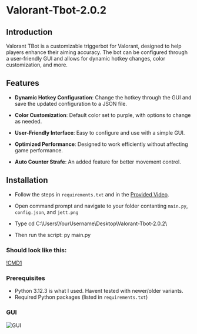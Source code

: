 # Valorant-Tbot-2.0.2


## Introduction

Valorant TBot is a customizable triggerbot for Valorant, designed to help players enhance their aiming accuracy. The bot can be configured through a user-friendly GUI and allows for dynamic hotkey changes, color customization, and more.

## Features

- **Dynamic Hotkey Configuration**: Change the hotkey through the GUI and save the updated configuration to a JSON file.

- **Color Customization**: Default color set to purple, with options to change as needed.

- **User-Friendly Interface**: Easy to configure and use with a simple GUI.

- **Optimized Performance**: Designed to work efficiently without affecting game performance.

- **Auto Counter Strafe**: An added feature for better movement control.

## Installation

- Follow the steps in `requirements.txt` and in the [Provided Video](https://streamable.com/ejcrsw).

- Open command prompt and navigate to your folder contanting `main.py`, `config.json`, and `jett.png`

- Type cd C:\Users\YourUsername\Desktop\Valorant-Tbot-2.0.2\

- Then run the script: py main.py

### Should look like this:
[!CMD1](https://i.imgur.com/SAKSriy.gif)

### Prerequisites

- Python 3.12.3 is what I used. Havent tested with newer/older variants.
- Required Python packages (listed in `requirements.txt`)

### GUI 
![GUI](https://i.imgur.com/w8yBkoe.gif)
